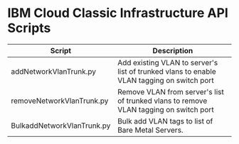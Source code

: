 **IBM Cloud Classic Infrastructure API Scripts**
============================================

Script | Description
------ | -----------
addNetworkVlanTrunk.py | Add existing VLAN to server's list of trunked vlans to enable VLAN tagging on switch port
removeNetworkVlanTrunk.py | Remove VLAN from server's list of trunked vlans to remove VLAN tagging on switch port
BulkaddNetworkVlanTrunk.py | Bulk add VLAN tags to list of Bare Metal Servers.

